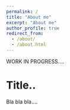 ```yaml
---
permalink: /
title: "About me"
excerpt: "About me"
author_profile: true
redirect_from: 
  - /about/
  - /about.html
---
```


WORK IN PROGRESS....

Title..
======

Bla bla bla....
